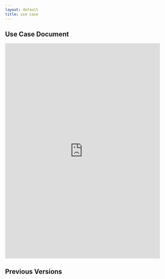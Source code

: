 ```yaml
---
layout: default
title: use case
---
```


## Use Case Document

<iframe src="https://docs.google.com/document/d/e/2PACX-1vT3p840Dnow-7eeJ5p6wQQcJsDPOATO7zv0H5y6NHG8PuSP7phFN0ydQIBuKaeDrw/pub?embedded=true" style="width: 100%;height: 700px;border: none;"></iframe>


## Previous Versions
